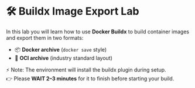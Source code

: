 # 🛠️ Buildx Image Export Lab

In this lab you will learn how to use **Docker Buildx** to build container images and export them in two formats:

- 📦 **Docker archive** (`docker save` style)  
- 📂 **OCI archive** (industry standard layout)

⚡ Note: The environment will install the buildx plugin during setup.  
👉 Please **WAIT 2–3 minutes** for it to finish before starting your build.
